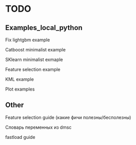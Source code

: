 # TODO

## Examples_local_python

Fix lightgbm example

Catboost minimalist example

SKlearn minimalist exmaple

Feature selection example

KML example

Plot examples

## Other 
Feature selection guide (какие фичи полезны/бесполезны)

Словарь переменных из dmsc

fastload guide